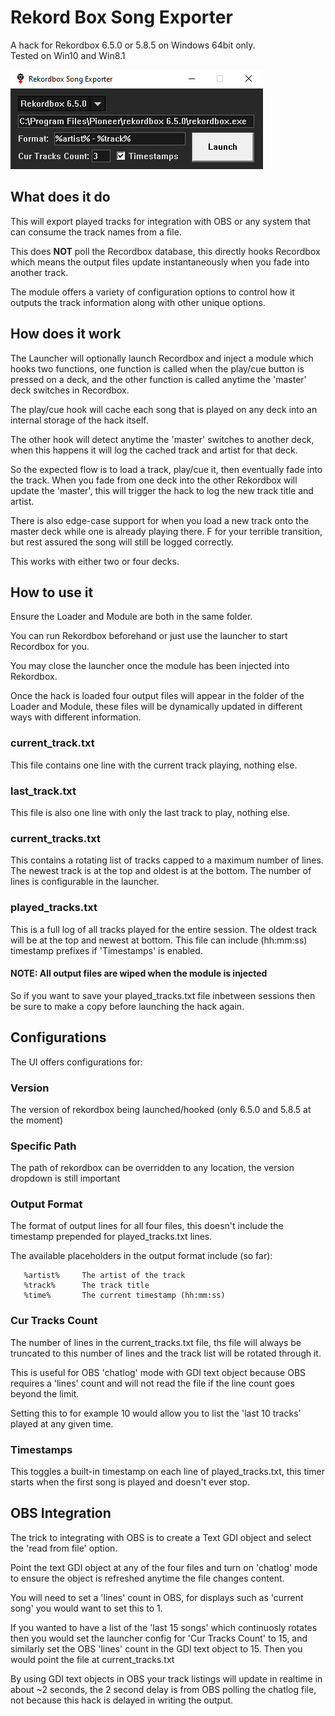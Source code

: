 # Rekord Box Song Exporter
A hack for Rekordbox 6.5.0 or 5.8.5 on Windows 64bit only.  
Tested on Win10 and Win8.1

![Alt text](/launcher.png?raw=true "Launcher")

## What does it do

This will export played tracks for integration with OBS or any system that can
consume the track names from a file.

This does **NOT** poll the Recordbox database, this directly hooks Recordbox which 
means the output files update instantaneously when you fade into another track.

The module offers a variety of configuration options to control how it outputs
the track information along with other unique options.

## How does it work

The Launcher will optionally launch Recordbox and inject a module which hooks two 
functions, one function is called when the play/cue button is pressed on a deck, and 
the other function is called anytime the 'master' deck switches in Recordbox.

The play/cue hook will cache each song that is played on any deck into an internal
storage of the hack itself.

The other hook will detect anytime the 'master' switches to another deck, when
this happens it will log the cached track and artist for that deck.

So the expected flow is to load a track, play/cue it, then eventually fade into 
the track. When you fade from one deck into the other Rekordbox will update the 
'master', this will trigger the hack to log the new track title and artist.

There is also edge-case support for when you load a new track onto the master deck while one is already playing there.
F for your terrible transition, but rest assured the song will still be logged correctly.

This works with either two or four decks.

## How to use it

Ensure the Loader and Module are both in the same folder.

You can run Rekordbox beforehand or just use the launcher to start Recordbox for you. 

You may close the launcher once the module has been injected into Rekordbox.

Once the hack is loaded four output files will appear in the folder of the Loader
and Module, these files will be dynamically updated in different ways with different
information.

### current_track.txt
This file contains one line with the current track playing, nothing else.

### last_track.txt
This file is also one line with only the last track to play, nothing else.

### current_tracks.txt
This contains a rotating list of tracks capped to a maximum number of lines. 
The newest track is at the top and oldest is at the bottom.
The number of lines is configurable in the launcher.

### played_tracks.txt
This is a full log of all tracks played for the entire session.
The oldest track will be at the top and newest at bottom. 
This file can include (hh:mm:ss) timestamp prefixes if 'Timestamps' is enabled.

#### NOTE: All output files are wiped when the module is injected

So if you want to save your played_tracks.txt file inbetween sessions then be sure to make a copy before launching the hack again.

## Configurations

The UI offers configurations for:

### Version
The version of rekordbox being launched/hooked (only 6.5.0 and 5.8.5 at the moment)

### Specific Path
The path of rekordbox can be overridden to any location, the version dropdown is still important

### Output Format
The format of output lines for all four files, this doesn't include the timestamp prepended for played_tracks.txt lines.

The available placeholders in the output format include (so far):
```
   %artist%     The artist of the track
   %track%      The track title
   %time%       The current timestamp (hh:mm:ss)
```

### Cur Tracks Count
The number of lines in the current_tracks.txt file, ths file will always be truncated to this number of lines and the track list will be rotated through it.

This is useful for OBS 'chatlog' mode with GDI text object because OBS requires a 'lines' count and will not read the file if the line count goes beyond the limit.

Setting this to for example 10 would allow you to list the 'last 10 tracks' played at any given time.

### Timestamps
This toggles a built-in timestamp on each line of played_tracks.txt, this timer starts when the first song is played and doesn't ever stop.

## OBS Integration

The trick to integrating with OBS is to create a Text GDI object and select the 'read from file' option.

Point the text GDI object at any of the four files and turn on 'chatlog' mode to ensure the object is refreshed anytime the file changes content.

You will need to set a 'lines' count in OBS, for displays such as 'current song' you would want to set this to 1.

If you wanted to have a list of the 'last 15 songs' which continuosly rotates then you would set the launcher config for 'Cur Tracks Count' to 15, and similarly set the OBS 'lines' count in the GDI text object to 15. Then you would point the file at current_tracks.txt

By using GDI text objects in OBS your track listings will update in realtime in about ~2 seconds, the 2 second delay is from OBS polling the chatlog file, not because this hack is delayed in writing the output.
